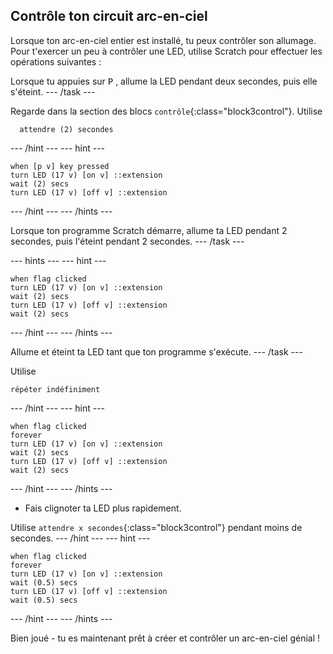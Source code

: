## Contrôle ton circuit arc-en-ciel

Lorsque ton arc-en-ciel entier est installé, tu peux contrôler son allumage. Pour t'exercer un peu à contrôler une LED, utilise Scratch pour effectuer les opérations suivantes :

Lorsque tu appuies sur <kbd>P</kbd> , allume la LED pendant deux secondes, puis elle s'éteint. \--- /task \---

Regarde dans la section des blocs `contrôle`{:class="block3control"}. Utilise

```blocks3
  attendre (2) secondes
```

\--- /hint \--- \--- hint \---

```blocks3
when [p v] key pressed
turn LED (17 v) [on v] ::extension
wait (2) secs
turn LED (17 v) [off v] ::extension
```

\--- /hint \--- \--- /hints \---

Lorsque ton programme Scratch démarre, allume ta LED pendant 2 secondes, puis l'éteint pendant 2 secondes. \--- /task \---

\--- hints \--- \--- hint \---

```blocks3
when flag clicked
turn LED (17 v) [on v] ::extension
wait (2) secs
turn LED (17 v) [off v] ::extension
wait (2) secs
```

\--- /hint \--- \--- /hints \---

Allume et éteint ta LED tant que ton programme s'exécute. \--- /task \---

Utilise

```blocks3
répéter indéfiniment
```

\--- /hint \--- \--- hint \---

```blocks3
when flag clicked
forever
turn LED (17 v) [on v] ::extension
wait (2) secs
turn LED (17 v) [off v] ::extension
wait (2) secs
```

\--- /hint \--- \--- /hints \---

+ Fais clignoter ta LED plus rapidement.

Utilise `attendre x secondes`{:class="block3control"} pendant moins de secondes. \--- /hint \--- \--- hint \---

```blocks3
when flag clicked
forever
turn LED (17 v) [on v] ::extension
wait (0.5) secs
turn LED (17 v) [off v] ::extension
wait (0.5) secs
```

\--- /hint \--- \--- /hints \---

Bien joué - tu es maintenant prêt à créer et contrôler un arc-en-ciel génial !
